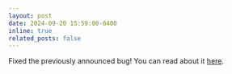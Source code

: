 ```yaml
---
layout: post
date: 2024-09-20 15:59:00-0400
inline: true
related_posts: false
---
```


Fixed the previously announced bug! You can read about it [here](/blog/2024/fixing-quartz-emit-issue).